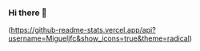 ###                                                    Hi there 👋
(https://github-readme-stats.vercel.app/api?username=Migueljfc&show_icons=true&theme=radical)





<!--
**Migueljfc/Migueljfc** is a ✨ _special_ ✨ repository because its `README.md` (this file) appears on your GitHub profile.
[![Top Langs](https://github-readme-stats.vercel.app/api/top-langs/?username=Migueljfc&exclude_repo=Projeto-Final-LSD&layout=compact)]
Here are some ideas to get you started:

- 🔭 I’m currently working on ...
- 🌱 I’m currently learning ...
- 👯 I’m looking to collaborate on ...
- 🤔 I’m looking for help with ...
- 💬 Ask me about ...
- 📫 How to reach me: ...
- 😄 Pronouns: ...
- ⚡ Fun fact: ...
-->
